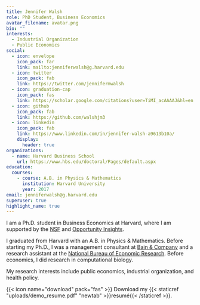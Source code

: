 ```yaml
---
title: Jennifer Walsh
role: PhD Student, Business Economics
avatar_filename: avatar.png
bio: ""
interests:
  - Industrial Organization
  - Public Economics
social:
  - icon: envelope
    icon_pack: far
    link: mailto:jenniferwalsh@g.harvard.edu
  - icon: twitter
    icon_pack: fab
    link: https://twitter.com/jennifermwalsh
  - icon: graduation-cap
    icon_pack: fas
    link: https://scholar.google.com/citations?user=TiMI_acAAAAJ&hl=en
  - icon: github
    icon_pack: fab
    link: https://github.com/walshjm3
  - icon: linkedin
    icon_pack: fab
    link: https://www.linkedin.com/in/jennifer-walsh-a9613b10a/
    display:
      header: true
organizations:
  - name: Harvard Business School
    url: https://www.hbs.edu/doctoral/Pages/default.aspx
education:
  courses:
    - course: A.B. in Physics & Mathematics
      institution: Harvard University
      year: 2017
email: jenniferwalsh@g.harvard.edu
superuser: true
highlight_name: true
---
```

I am a Ph.D. student in Business Economics at Harvard, where I am supported by the [NSF](https://www.nsfgrfp.org/) and [](https://www.google.com/url?q=https%3A%2F%2Fopportunityinsights.org%2F&sa=D&sntz=1&usg=AOvVaw25HI_wRsvNuIDcxFw_nmSR)[Opportunity Insights](https://opportunityinsights.org/).

I graduated from Harvard with an A.B. in Physics & Mathematics. Before starting my Ph.D., I was a management consultant at [Bain & Company](http://bain.com) and a research assistant at the [National Bureau of Economic Research](https://www.nber.org/). Before economics, I did research in computational biology.

My research interests include public economics, industrial organization, and health policy.

{{< icon name="download" pack="fas" >}} Download my {{< staticref "uploads/demo_resume.pdf" "newtab" >}}resumé{{< /staticref >}}.